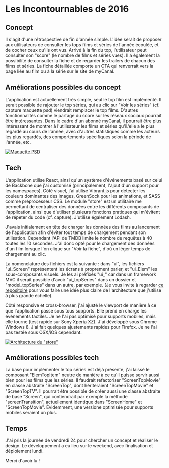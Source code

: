 # Les Incontournables de 2016

## Concept

Il s'agit d'une rétrospective de fin d'année simple. L'idée serait de proposer aux utilisateurs de consulter les tops films et séries de l'année écoulée, et de cocher ceux qu'ils ont vus. Arrivé à la fin du top, l'utilisateur peut consulter son "score" (le nombre de films et séries vues). Il a également la possibilité de consulter la fiche et de regarder les trailers de chacun des films et séries. La fiche détaillée comporte un CTA qui renverrait vers la page liée au film ou à la série sur le site de myCanal.


## Améliorations possibles du concept

L'application est actuellement très simple, seul le top film est implémenté. Il serait possible de rajouter le top séries, qui au clic sur "Voir les séries" (cf. capture maquette psd) viendrait remplacer le top films.
D'autres fonctionnalités comme le partage du score sur les réseaux sociaux pourrait être intéressantes.
Dans le cadre d'un abonné myCanal, il pourrait être plus intéressant de montrer à l'utilisateur les films et séries qu'il/elle a le plus regardé au cours de l'année, avec d'autres statistiques comme les acteurs les plus regardés, des comportements spécifiques selon la période de l'année, etc.

[![Maquette PSD](http://orion9.net/_demos/incontournables/_readme/maquette.jpg)](http://orion9.net/_demos/incontournables/_readme/maquette.jpg)


## Tech

L'application utilise React, ainsi qu'un système d'événements basé sur celui de Backbone que j'ai customisé (principalement, l'ajout d'un support pour les namespaces). Côté visuel, j'ai utilisé Vibrant.js pour détecter les couleurs dominantes des images, GreenSock pour les animations, et SASS comme préprocesseur CSS. Le module "store" est un utilitaire me permettant de centraliser des données entre les différents composants de l'application, ainsi que d'utiliser plusieurs fonctions pratiques qui m'évitent de répeter du code (cf. capture). J'utilise également Lodash.

J'avais initialement en tête de charger les données des films au lancement de l'application afin d'éviter tout temps de chargement pendant son utilisation. Cependant l'API de TMDB limite le nombre de requêtes à 40 toutes les 10 secondes. J'ai donc opté pour le chargement des données d'un film lorsque l'on clique sur "Voir la fiche", d'où un léger temps de chargement au clic.

La nomenclature des fichiers est la suivante : dans "ui", les fichiers "ui_Screen" représentent les écrans à proprement parler, et "ui_Elem" les sous-composants visuels. Je les ai préfixés "ui_" car dans un framework MVC il serait possible d'avoir "ui_topSeries" dans un dossier et "model_topSeries" dans un autre, par exemple. (Je vous invite à regarder [ce repositoire](https://github.com/victoriaNine/xvthTriad/tree/master/app/js) pour vous faire une idée plus claire de l'architecture que j'utilise à plus grande échelle).

Côté responsive et cross-browser, j'ai ajusté le viewport de manière à ce que l'application passe sous tous supports. Elle prend en charge les événements tactiles. Je ne l'ai pas optimisé pour supports mobiles, mais elle tourne (test rapide sur Sony Xperia XZ). J'ai développé sous Chrome Windows 8. J'ai fait quelques ajustements rapides pour Firefox. Je ne l'ai pas testée sous OSX/iOS cependant.

[![Architecture du "store"](http://orion9.net/_demos/incontournables/_readme/store.jpg)](http://orion9.net/_demos/incontournables/_readme/store.jpg)


## Améliorations possibles tech

La base pour implémenter le top séries est déjà présente, j'ai laissé le composant "ElemTopItem" neutre de manière à ce qu'il puisse servir aussi bien pour les films que les séries. Il faudrait refactoriser "ScreenTopMovie" en classe abstraite "ScreenTop", dont hériteraient "ScreenTopMovie" et "ScreenTopTV".
Il pourrait être possible de créer aussi une classe abstraite de base "Screen", qui contiendrait par exemple la méthode "screenTransition", actuellement identique dans "ScreenHome" et "ScreenTopMovie". Évidemment, une versione optimisée pour supports mobiles seraient un plus.


## Temps

J'ai pris la journée de vendredi 24 pour chercher un concept et réaliser le design. Le développement a eu lieu sur le weekend, avec finalisation et déploiement lundi.


Merci d'avoir lu !

